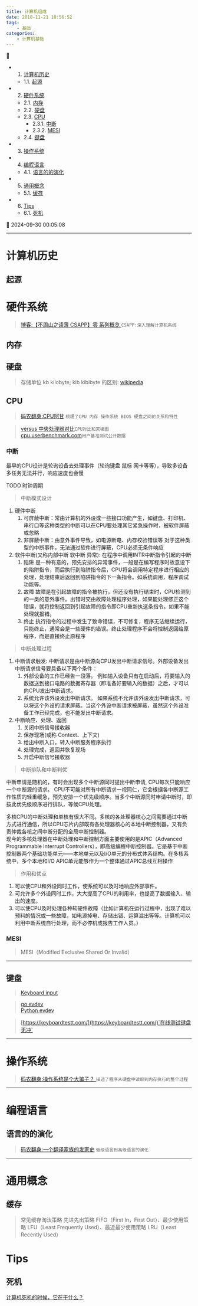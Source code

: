 ```yaml
---
title: 计算机组成
date: 2018-11-21 10:56:52
tags: 
    - 基础
categories: 
    - 计算机基础
---
```


💠

- 1. [计算机历史](#计算机历史)
    - 1.1. [起源](#起源)
- 2. [硬件系统](#硬件系统)
    - 2.1. [内存](#内存)
    - 2.2. [硬盘](#硬盘)
    - 2.3. [CPU](#cpu)
        - 2.3.1. [中断](#中断)
        - 2.3.2. [MESI](#mesi)
    - 2.4. [键盘](#键盘)
- 3. [操作系统](#操作系统)
- 4. [编程语言](#编程语言)
    - 4.1. [语言的的演化](#语言的的演化)
- 5. [通用概念](#通用概念)
    - 5.1. [缓存](#缓存)
- 6. [Tips](#tips)
    - 6.1. [死机](#死机)

💠 2024-09-30 00:05:08
****************************************
# 计算机历史

## 起源

# 硬件系统
> [博客:【不周山之读薄 CSAPP】零 系列概览 ](http://wdxtub.com/2016/04/16/thin-csapp-0/) `CSAPP:深入理解计算机系统`

## 内存

## 硬盘
> 存储单位 kb kilobyte; kib kibibyte 的区别: [wikipedia](https://en.wikipedia.org/wiki/Kilobyte)

## CPU
> [码农翻身:CPU阿甘](https://mp.weixin.qq.com/s?__biz=MzAxOTc0NzExNg==&mid=2665513017&idx=1&sn=5550ee714abd36d0b580713f673e670b&scene=21#wechat_redirect) `梳理了CPU 内存 操作系统 BIOS 硬盘之间的关系和特性`

> [versus 中央处理器对比](https://versus.com/cn/cpu)`CPU对比和天梯图`  
> [cpu.userbenchmark.com](https://cpu.userbenchmark.com/)`用户基准测试公开数据`  

### 中断
最早的CPU设计是轮询设备去处理事件（轮询键盘 鼠标 网卡等等），导致多设备多任务无法并行，响应速度也会慢

TODO  时钟周期

> 中断模式设计
1. 硬件中断
    1. 可屏蔽中断：常由计算机的外设或一些接口功能产生，如键盘、打印机、串行口等这种类型的中断可以在CPU要处理其它紧急操作时，被软件屏蔽或忽略
    1. 非屏蔽中断：由意外事件导致，如电源断电、内存校验错误等 对于这种类型的中断事件，无法通过软件进行屏蔽，CPU必须无条件响应
1. 软件中断(又称内部中断 软中断 异常): 在程序中调用INTR中断指令引起的中断
    1. 陷阱 是一种有意的，预先安排的异常事件，一般是在编写程序时故意设下的陷阱指令，而后执行到陷阱指令后，CPU将会调用特定程序进行相应的处理，处理结束后返回到陷阱指令的下一条指令。如系统调用，程序调试功能等。
    1. 故障 故障是在引起故障的指令被执行，但还没有执行结束时，CPU检测到的一类的意外事件。出错时交由故障处理程序处理，如果能处理修正这个错误，就将控制返回到引起故障的指令即CPU重新执这条指令。如果不能处理就报错。
    1. 终止 执行指令的过程中发生了致命错误，不可修复，程序无法继续运行，只能终止，通常会是一些硬件的错误。终止处理程序不会将控制返回给原程序，而是直接终止原程序

> 中断处理过程
1. 中断请求触发:  中断请求是由中断源向CPU发出中断请求信号。外部设备发出中断请求信号要具备以下两个条件：
    1. 外部设备的工作已经告一段落。 例如输入设备只有在启动后，将要输入的数据送到接口电路的数据寄存器（即准备好要输入的数据）之后，才可以向CPU发出中断请求。
    1. 系统允许该外设发出中断请求。 如果系统不允许该外设发出中断请求，可以将这个外设的请求屏蔽。当这个外设中断请求被屏蔽，虽然这个外设准备工作已经完成，也不能发出中断请求。
1. 中断响应、处理、返回
    1. 关闭中断信号接收器
    1. 保存现场(或称 Context、上下文)
    1. 给出中断入口，转入中断服务程序执行
    1. 处理完成，返回并恢复现场
    1. 开启中断信号接收器

> 中断排队和中断判优

中断申请是随机的，有时会出现多个中断源同时提出中断申请, CPU每次只能响应一个中断源的请求。
CPU不可能对所有中断请求一视同仁，它会根据各中断源工作性质的轻重缓急，预先安排一个优先级顺序。当多个中断源同时申请中断时，即按此优先级顺序进行排队，等候CPU处理。

多核CPU的中断处理和单核有很大不同。多核的各处理器核心之间需要通过中断方式进行通信，所以CPU芯片内部既有各处理器核心的本地中断控制器，又有负责仲裁各核之间中断分配的全局中断控制器。  
现今的多核处理器在中断处理和中断控制方面主要使用的是APIC（Advanced Programmable Interrupt Controllers），即高级编程中断控制器。它是基于中断控制器两个基础功能单元——本地单元以及I/O单元的分布式体系结构。在多核系统中，多个本地和I/O APIC单元能够作为一个整体通过APIC总线互相操作

> 作用和优点
1. 可以使CPU和外设同时工作，使系统可以及时地响应外部事件。
1. 可允许多个外设同时工作，大大提高了CPU的利用率，也提高了数据输入、输出的速度。
1. 可以使CPU及时处理各种软硬件故障（比如计算机在运行过程中，出现了难以预料的情况或一些故障，如电源掉电、存储出错、运算溢出等等。计算机可以利用中断系统自行处理，而不必停机或报告工作人员。）


### MESI
> MESI（Modified Exclusive Shared Or Invalid） 

************************

## 键盘
> [Keyboard input](https://wiki.archlinux.org/index.php/Keyboard_input)

> [go evdev](https://github.com/gvalkov/golang-evdev)  
> [Python evdev](https://python-evdev.readthedocs.io/en/latest/)  

> [https://keyboardtestt.com/](https://keyboardtestt.com/)`在线测试键盘无冲`  

************************

# 操作系统
> [码农翻身:操作系统是个大骗子？ ](https://mp.weixin.qq.com/s?__biz=MzAxOTc0NzExNg==&mid=2665513894&idx=1&sn=3cf8faef41800f0dd52f84a0ae2d8065&chksm=80d67be5b7a1f2f31833dc71f8c67dc50e64b14bb5a25678155a7b39927b63db7c17510793d0&scene=21#wechat_redirect)`描述了程序从硬盘中读取到内存执行的整个过程`

************************

# 编程语言
## 语言的的演化
> [码农翻身:一个翻译家族的发家史](https://mp.weixin.qq.com/s?__biz=MzAxOTc0NzExNg==&mid=2665513576&idx=1&sn=0fd7ba43902ff7b10376810118f68d62&chksm=80d67a2bb7a1f33d90a95be040987bc03033b0174cef6ccb9018203673c8c1fe192103d3ae41&scene=21#wechat_redirect) `低级语言到高级语言的演化`

************************

# 通用概念

## 缓存
> 常见缓存淘汰策略 先进先出策略 FIFO（First In，First Out）、最少使用策略 LFU（Least Frequently Used）、最近最少使用策略 LRU（Least Recently Used）

# Tips
## 死机
[计算机死机的时候，它在干什么？](https://mp.weixin.qq.com/s/XR3k0Ka2klg6LpOVw_EASg)

